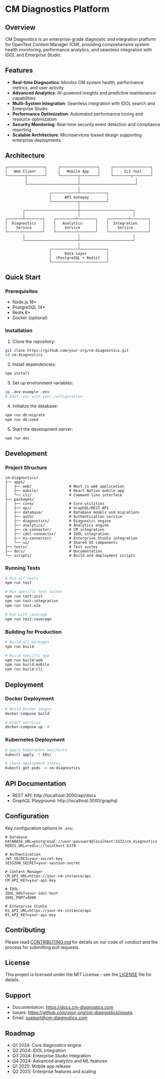 # CM Diagnostics Platform

## Overview

CM Diagnostics is an enterprise-grade diagnostic and integration platform for OpenText Content Manager (CM), providing comprehensive system health monitoring, performance analytics, and seamless integration with IDOL and Enterprise Studio.

## Features

- **Real-time Diagnostics**: Monitor CM system health, performance metrics, and user activity
- **Advanced Analytics**: AI-powered insights and predictive maintenance capabilities
- **Multi-System Integration**: Seamless integration with IDOL search and Enterprise Studio
- **Performance Optimization**: Automated performance tuning and resource optimization
- **Security Monitoring**: Real-time security event detection and compliance reporting
- **Scalable Architecture**: Microservices-based design supporting enterprise deployments

## Architecture

```
┌─────────────────┐     ┌─────────────────┐     ┌─────────────────┐
│   Web Client    │     │   Mobile App    │     │     CLI Tool    │
└────────┬────────┘     └────────┬────────┘     └────────┬────────┘
         │                       │                         │
         └───────────────────────┴─────────────────────────┘
                                 │
                    ┌────────────┴────────────┐
                    │      API Gateway        │
                    └────────────┬────────────┘
                                 │
        ┌────────────────────────┼────────────────────────┐
        │                        │                        │
┌───────┴────────┐    ┌─────────┴────────┐    ┌─────────┴────────┐
│  Diagnostics   │    │   Analytics      │    │  Integration     │
│    Service     │    │    Service       │    │    Service       │
└────────────────┘    └──────────────────┘    └──────────────────┘
        │                        │                        │
        └────────────────────────┴────────────────────────┘
                                 │
                    ┌────────────┴────────────┐
                    │      Data Layer         │
                    │  (PostgreSQL + Redis)   │
                    └─────────────────────────┘
```

## Quick Start

### Prerequisites

- Node.js 18+ 
- PostgreSQL 14+
- Redis 6+
- Docker (optional)

### Installation

1. Clone the repository:
```bash
git clone https://github.com/your-org/cm-diagnostics.git
cd cm-diagnostics
```

2. Install dependencies:
```bash
npm install
```

3. Set up environment variables:
```bash
cp .env.example .env
# Edit .env with your configuration
```

4. Initialize the database:
```bash
npm run db:migrate
npm run db:seed
```

5. Start the development server:
```bash
npm run dev
```

## Development

### Project Structure

```
cm-diagnostics/
├── apps/
│   ├── web/                 # Next.js web application
│   ├── mobile/              # React Native mobile app
│   └── cli/                 # Command-line interface
├── packages/
│   ├── core/                # Core utilities
│   ├── api/                 # GraphQL/REST API
│   ├── database/            # Database models and migrations
│   ├── auth/                # Authentication service
│   ├── diagnostics/         # Diagnostic engine
│   ├── analytics/           # Analytics engine
│   ├── cm-connector/        # CM integration
│   ├── idol-connector/      # IDOL integration
│   ├── es-connector/        # Enterprise Studio integration
│   └── ui/                  # Shared UI components
├── tests/                   # Test suites
├── docs/                    # Documentation
└── scripts/                 # Build and deployment scripts
```

### Running Tests

```bash
# Run all tests
npm run test

# Run specific test suites
npm run test:unit
npm run test:integration
npm run test:e2e

# Run with coverage
npm run test:coverage
```

### Building for Production

```bash
# Build all packages
npm run build

# Build specific app
npm run build:web
npm run build:mobile
npm run build:cli
```

## Deployment

### Docker Deployment

```bash
# Build Docker images
docker-compose build

# Start services
docker-compose up -d
```

### Kubernetes Deployment

```bash
# Apply Kubernetes manifests
kubectl apply -f k8s/

# Check deployment status
kubectl get pods -n cm-diagnostics
```

## API Documentation

- REST API: http://localhost:3000/api/docs
- GraphQL Playground: http://localhost:3000/graphql

## Configuration

Key configuration options in `.env`:

```env
# Database
DATABASE_URL=postgresql://user:password@localhost:5432/cm_diagnostics
REDIS_URL=redis://localhost:6379

# Authentication
JWT_SECRET=your-secret-key
SESSION_SECRET=your-session-secret

# Content Manager
CM_API_URL=https://your-cm-instance/api
CM_API_KEY=your-api-key

# IDOL
IDOL_HOST=your-idol-host
IDOL_PORT=9000

# Enterprise Studio
ES_API_URL=https://your-es-instance/api
ES_API_KEY=your-api-key
```

## Contributing

Please read [CONTRIBUTING.md](CONTRIBUTING.md) for details on our code of conduct and the process for submitting pull requests.

## License

This project is licensed under the MIT License - see the [LICENSE](LICENSE) file for details.

## Support

- Documentation: https://docs.cm-diagnostics.com
- Issues: https://github.com/your-org/cm-diagnostics/issues
- Email: support@cm-diagnostics.com

## Roadmap

- Q1 2024: Core diagnostics engine
- Q2 2024: IDOL integration
- Q3 2024: Enterprise Studio integration
- Q4 2024: Advanced analytics and ML features
- Q1 2025: Mobile app release
- Q2 2025: Enterprise features and scaling